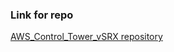 ### Link for repo


[ AWS_Control_Tower_vSRX repository ]([https://github.com/MarkSnyderJNPR/AWS_Control_Tower_vSRX)  

